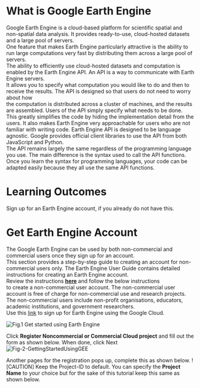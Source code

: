 # What is Google Earth Engine
Google Earth Engine is a cloud-based platform for scientific spatial and non-spatial data analysis. It provides ready-to-use, cloud-hosted datasets and a large pool of servers. <br>
One feature that makes Earth Engine particularly attractive is the ability to run large computations very fast by distributing them across a large pool of servers.<br>
The ability to efficiently use cloud-hosted datasets and computation is enabled by the Earth Engine API. An API is a way to communicate with Earth Engine servers. <br>
It allows you to specify what computation you would like to do and then to receive the results. The API is designed so that users do not need to worry about how <br>
the computation is distributed across a cluster of machines, and the results are assembled. Users of the API simply specify what needs to be done. <br>
This greatly simplifies the code by hiding the implementation detail from the users. It also makes Earth Engine very approachable for users who are not familiar with writing code.
Earth Engine API is designed to be language agnostic. Google provides official client libraries to use the API from both JavaScript and Python. <br>
The API remains largely the same regardless of the programming language you use. The main difference is the syntax used to call the API functions. <br>
Once you learn the syntax for programming languages, your code can be adapted easily because they all use the same API functions.



# Learning Outcomes
Sign up for an Earth Engine account, if you already do not have this.


# Get Earth Engine Account
The Google Earth Engine can be used by both non-commercial and commercial users once they sign up for an account. <br>
This section provides a step-by-step guide to creating an account for non-commercial users only. The Earth Engine User Guide contains detailed instructions for creating an Earth Engine account. <br> Review the instructions [<u>**here**</u>](https://developers.google.com/earth-engine/guides/access) and follow the below instructions <br>
to create a non-commercial user account. The non-commercial user account is free of charge for non-commercial use and research projects. <br>
The non-commercial users include non-profit organisations, educators, academic institutions, and government researchers. <br>
Use this [link](https://code.earthengine.google.com/register) to sign up for Earth Engine using the Google Cloud.

![Fig.1 Get started using Earth Engine](https://github.com/user-attachments/assets/14ebe612-cf99-4771-8c98-2185058d0cc1)

Click **Register Noncommercial or Commercial Cloud project** and fill out the form as shown below. When done, click Next 
![Fig-2-GettingStartedUsingGEE](https://github.com/user-attachments/assets/8a61ef30-e78a-46ce-ab55-5bc274783a52)

Another pages for the registration pops up, complete this as shown below. ![CAUTION] Keep the Project-ID to default.
You can specify the **Project Name** to your choice but for the sake of this tutorial keep this same as shown below.



